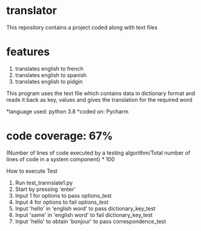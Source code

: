 # translator
This repository contains a project coded along with text files

# features
1. translates english to french
2. translates english to spanish
3. translates english to pidgin

This program uses the text file which contains data in dictionary format and reads it back as key, values and gives the translation for the required word

*language used: python 3.8
*coded on: Pycharm 
# code coverage: 67%
(Number of lines of code executed by a testing algorithm/Total number of lines of code in a system component) * 100
  
How to execute Test
1. Run test_trannslate1.py
2. Start by pressing 'enter'
3. Input 1 for options to pass options_test
4. Input 4 for options to fail options_test
5. Input 'hello' in 'english word' to pass dictionary_key_test
6. Input 'same' in 'english word' to fail dictionary_key_test
7. Input 'hello' to obtain 'bonjour' to pass correspondence_test


